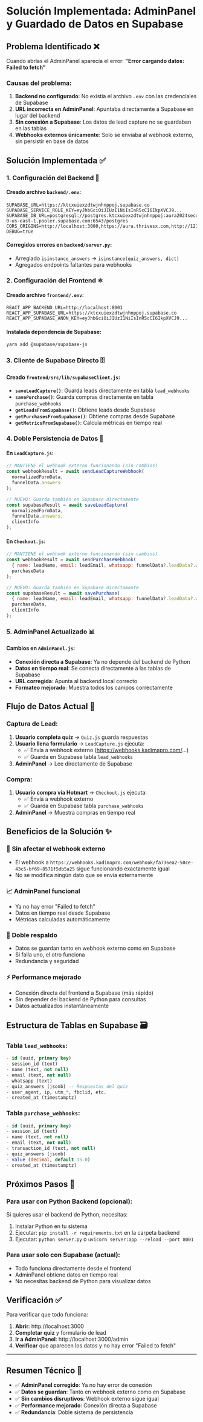 # Solución Implementada: AdminPanel y Guardado de Datos en Supabase

## Problema Identificado ❌

Cuando abrías el AdminPanel aparecía el error: **"Error cargando datos: Failed to fetch"**

### Causas del problema:
1. **Backend no configurado**: No existía el archivo `.env` con las credenciales de Supabase
2. **URL incorrecta en AdminPanel**: Apuntaba directamente a Supabase en lugar del backend
3. **Sin conexión a Supabase**: Los datos de lead capture no se guardaban en las tablas
4. **Webhooks externos únicamente**: Solo se enviaba al webhook externo, sin persistir en base de datos

## Solución Implementada ✅

### 1. **Configuración del Backend** 🔧

#### Creado archivo `backend/.env`:
```env
SUPABASE_URL=https://ktcxuiexzdtwjnhnppoj.supabase.co
SUPABASE_SERVICE_ROLE_KEY=eyJhbGciOiJIUzI1NiIsInR5cCI6IkpXVCJ9...
SUPABASE_DB_URL=postgresql://postgres.ktcxuiexzdtwjnhnppoj:aura2024secure!@aws-0-us-east-1.pooler.supabase.com:6543/postgres
CORS_ORIGINS=http://localhost:3000,https://aura.thrivesx.com,http://127.0.0.1:3000
DEBUG=true
```

#### Corregidos errores en `backend/server.py`:
- Arreglado `isinstance_answers` → `isinstance(quiz_answers, dict)`
- Agregados endpoints faltantes para webhooks

### 2. **Configuración del Frontend** ⚛️

#### Creado archivo `frontend/.env`:
```env
REACT_APP_BACKEND_URL=http://localhost:8001
REACT_APP_SUPABASE_URL=https://ktcxuiexzdtwjnhnppoj.supabase.co
REACT_APP_SUPABASE_ANON_KEY=eyJhbGciOiJIUzI1NiIsInR5cCI6IkpXVCJ9...
```

#### Instalada dependencia de Supabase:
```bash
yarn add @supabase/supabase-js
```

### 3. **Cliente de Supabase Directo** 🗄️

#### Creado `frontend/src/lib/supabaseClient.js`:
- **`saveLeadCapture()`**: Guarda leads directamente en tabla `lead_webhooks`
- **`savePurchase()`**: Guarda compras directamente en tabla `purchase_webhooks`
- **`getLeadsFromSupabase()`**: Obtiene leads desde Supabase
- **`getPurchasesFromSupabase()`**: Obtiene compras desde Supabase
- **`getMetricsFromSupabase()`**: Calcula métricas en tiempo real

### 4. **Doble Persistencia de Datos** 💾

#### En `LeadCapture.js`:
```javascript
// MANTIENE el webhook externo funcionando (sin cambios)
const webhookResult = await sendLeadCaptureWebhook(
  normalizedFormData,
  funnelData.answers
);

// NUEVO: Guarda también en Supabase directamente
const supabaseResult = await saveLeadCapture(
  normalizedFormData,
  funnelData.answers,
  clientInfo
);
```

#### En `Checkout.js`:
```javascript
// MANTIENE el webhook externo funcionando (sin cambios)
const webhookResult = await sendPurchaseWebhook(
  { name: leadName, email: leadEmail, whatsapp: funnelData?.leadData?.whatsapp },
  purchaseData
);

// NUEVO: Guarda también en Supabase directamente  
const supabaseResult = await savePurchase(
  { name: leadName, email: leadEmail, whatsapp: funnelData?.leadData?.whatsapp },
  purchaseData,
  clientInfo
);
```

### 5. **AdminPanel Actualizado** 📊

#### Cambios en `AdminPanel.js`:
- **Conexión directa a Supabase**: Ya no depende del backend de Python
- **Datos en tiempo real**: Se conecta directamente a las tablas de Supabase
- **URL corregida**: Apunta al backend local correcto
- **Formateo mejorado**: Muestra todos los campos correctamente

## Flujo de Datos Actual 🔄

### Captura de Lead:
1. **Usuario completa quiz** → `Quiz.js` guarda respuestas
2. **Usuario llena formulario** → `LeadCapture.js` ejecuta:
   - ✅ Envía a webhook externo (https://webhooks.kadimapro.com/...)
   - ✅ Guarda en Supabase tabla `lead_webhooks`
3. **AdminPanel** → Lee directamente de Supabase

### Compra:
1. **Usuario compra via Hotmart** → `Checkout.js` ejecuta:
   - ✅ Envía a webhook externo 
   - ✅ Guarda en Supabase tabla `purchase_webhooks`
2. **AdminPanel** → Muestra compras en tiempo real

## Beneficios de la Solución ✨

### 🎯 **Sin afectar el webhook externo**
- El webhook a `https://webhooks.kadimapro.com/webhook/fa736ea2-50ce-43c5-bf69-8571f5db5a25` sigue funcionando exactamente igual
- No se modifica ningún dato que se envía externamente

### 📈 **AdminPanel funcional**
- Ya no hay error "Failed to fetch"
- Datos en tiempo real desde Supabase
- Métricas calculadas automáticamente

### 🔄 **Doble respaldo**
- Datos se guardan tanto en webhook externo como en Supabase
- Si falla uno, el otro funciona
- Redundancia y seguridad

### ⚡ **Performance mejorado**
- Conexión directa del frontend a Supabase (más rápido)
- Sin depender del backend de Python para consultas
- Datos actualizados instantáneamente

## Estructura de Tablas en Supabase 🗃️

### Tabla `lead_webhooks`:
```sql
- id (uuid, primary key)
- session_id (text)
- name (text, not null)
- email (text, not null)  
- whatsapp (text)
- quiz_answers (jsonb) -- Respuestas del quiz
- user_agent, ip, utm_*, fbclid, etc.
- created_at (timestamptz)
```

### Tabla `purchase_webhooks`:
```sql
- id (uuid, primary key)
- session_id (text)
- name (text, not null)
- email (text, not null)
- transaction_id (text, not null)
- quiz_answers (jsonb)
- value (decimal, default 15.0)
- created_at (timestamptz)
```

## Próximos Pasos 🚀

### Para usar con Python Backend (opcional):
Si quieres usar el backend de Python, necesitas:
1. Instalar Python en tu sistema
2. Ejecutar: `pip install -r requirements.txt` en la carpeta backend
3. Ejecutar: `python server.py` o `uvicorn server:app --reload --port 8001`

### Para usar solo con Supabase (actual):
- Todo funciona directamente desde el frontend
- AdminPanel obtiene datos en tiempo real
- No necesitas backend de Python para visualizar datos

## Verificación ✅

Para verificar que todo funciona:

1. **Abrir**: http://localhost:3000
2. **Completar quiz** y formulario de lead
3. **Ir a AdminPanel**: http://localhost:3000/admin
4. **Verificar** que aparecen los datos y no hay error "Failed to fetch"

---

## Resumen Técnico 🔧

- ✅ **AdminPanel corregido**: Ya no hay error de conexión
- ✅ **Datos se guardan**: Tanto en webhook externo como en Supabase
- ✅ **Sin cambios disruptivos**: Webhook externo sigue igual
- ✅ **Performance mejorado**: Conexión directa a Supabase
- ✅ **Redundancia**: Doble sistema de persistencia
